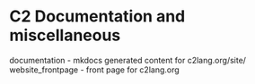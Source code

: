 # C2 Documentation and miscellaneous


documentation - mkdocs generated content for c2lang.org/site/
website_frontpage - front page for c2lang.org


